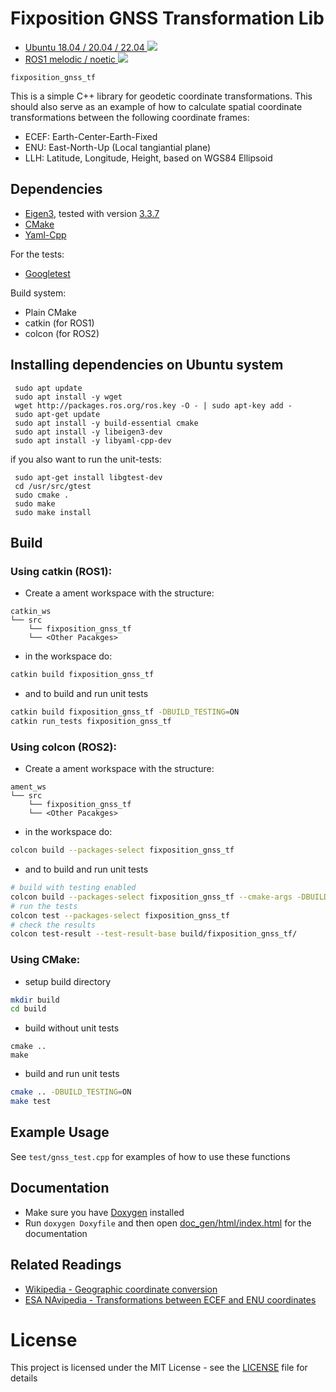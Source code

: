 # Fixposition GNSS Transformation Lib

-   [Ubuntu 18.04 / 20.04 / 22.04 ![](./../../actions/workflows/build_test_cmake.yml/badge.svg)](./../../actions/workflows/build_test_cmake.yml)
-   [ROS1 melodic / noetic ![](./../../actions/workflows/build_test_ros.yml/badge.svg)](./../../actions/workflows/build_test_ros.yml)

`fixposition_gnss_tf`

This is a simple C++ library for geodetic coordinate transformations. This should also serve as an example of how to calculate spatial coordinate transformations between the following coordinate frames:

-   ECEF: Earth-Center-Earth-Fixed
-   ENU: East-North-Up (Local tangiantial plane)
-   LLH: Latitude, Longitude, Height, based on WGS84 Ellipsoid

## Dependencies

-   [Eigen3](https://eigen.tuxfamily.org/index.php?title=Main_Page), tested with version [3.3.7](https://gitlab.com/libeigen/eigen/-/releases/3.3.7)
-   [CMake](https://cmake.org/)
-   [Yaml-Cpp](https://yaml-cpp.docsforge.com/)

For the tests:

-   [Googletest](https://github.com/google/googletest)

Build system:

-   Plain CMake
-   catkin (for ROS1)
-   colcon (for ROS2)

## Installing dependencies on Ubuntu system

```
 sudo apt update
 sudo apt install -y wget
 wget http://packages.ros.org/ros.key -O - | sudo apt-key add -
 sudo apt-get update
 sudo apt install -y build-essential cmake
 sudo apt install -y libeigen3-dev
 sudo apt install -y libyaml-cpp-dev
```

if you also want to run the unit-tests:

```
 sudo apt-get install libgtest-dev
 cd /usr/src/gtest
 sudo cmake .
 sudo make
 sudo make install
```

## Build

### Using catkin (ROS1):

-   Create a ament workspace with the structure:

```
catkin_ws
└── src
    └── fixposition_gnss_tf
    └── <Other Pacakges>
```

-   in the workspace do:

```bash
catkin build fixposition_gnss_tf
```

-   and to build and run unit tests

```bash
catkin build fixposition_gnss_tf -DBUILD_TESTING=ON
catkin run_tests fixposition_gnss_tf
```

### Using colcon (ROS2):

-   Create a ament workspace with the structure:

```
ament_ws
└── src
    └── fixposition_gnss_tf
    └── <Other Pacakges>
```

-   in the workspace do:

```bash
colcon build --packages-select fixposition_gnss_tf
```

-   and to build and run unit tests

```bash
# build with testing enabled
colcon build --packages-select fixposition_gnss_tf --cmake-args -DBUILD_TESTING=ON
# run the tests
colcon test --packages-select fixposition_gnss_tf
# check the results
colcon test-result --test-result-base build/fixposition_gnss_tf/
```

### Using CMake:

-   setup build directory

```bash
mkdir build
cd build
```

-   build without unit tests

```
cmake ..
make
```

-   build and run unit tests

```bash
cmake .. -DBUILD_TESTING=ON
make test
```

## Example Usage

See `test/gnss_test.cpp` for examples of how to use these functions

## Documentation

-   Make sure you have [Doxygen](https://www.doxygen.nl/index.html) installed
-   Run `doxygen Doxyfile` and then open [doc_gen/html/index.html](doc_gen/html/index.html) for the documentation

## Related Readings

-   [Wikipedia - Geographic coordinate conversion](https://en.wikipedia.org/wiki/Geographic_coordinate_conversion)
-   [ESA NAvipedia - Transformations between ECEF and ENU coordinates](https://gssc.esa.int/navipedia/index.php/Transformations_between_ECEF_and_ENU_coordinates)

# License

This project is licensed under the MIT License - see the [LICENSE](LICENSE) file for details
